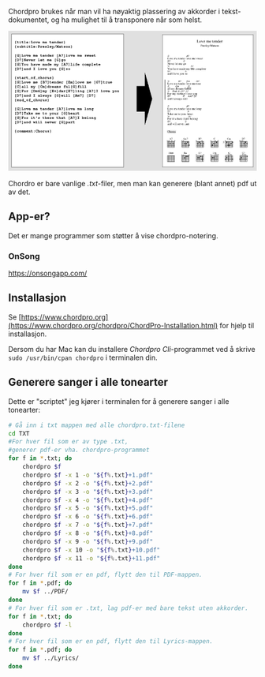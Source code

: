 Chordpro brukes når man vil ha nøyaktig plassering av akkorder i tekst-dokumentet, og ha mulighet til å transponere når som helst.

![Chordpro eksempel](love-me-tender-small.png)

Chordro er bare vanlige *.txt*-filer, men man kan generere (blant annet) pdf ut av det.

## App-er?
Det er mange programmer som støtter å vise chordpro-notering. 
### OnSong
https://onsongapp.com/

## Installasjon

Se [https://www.chordpro.org](https://www.chordpro.org/chordpro/ChordPro-Installation.html) for hjelp til installasjon.

Dersom du har Mac kan du installere *Chordpro Cli*-programmet ved å skrive ``sudo /usr/bin/cpan chordpro`` i terminalen din.

## Generere sanger i alle tonearter

Dette er "scriptet" jeg kjører i terminalen for å generere sanger i alle tonearter:

```bash
# Gå inn i txt mappen med alle chordpro.txt-filene
cd TXT 
#For hver fil som er av type .txt, 
#generer pdf-er vha. chordpro-programmet
for f in *.txt; do
    chordpro $f    
    chordpro $f -x 1 -o "${f%.txt}+1.pdf"
    chordpro $f -x 2 -o "${f%.txt}+2.pdf"
    chordpro $f -x 3 -o "${f%.txt}+3.pdf"
    chordpro $f -x 4 -o "${f%.txt}+4.pdf"
    chordpro $f -x 5 -o "${f%.txt}+5.pdf"
    chordpro $f -x 6 -o "${f%.txt}+6.pdf"
    chordpro $f -x 7 -o "${f%.txt}+7.pdf"
    chordpro $f -x 8 -o "${f%.txt}+8.pdf"
    chordpro $f -x 9 -o "${f%.txt}+9.pdf"
    chordpro $f -x 10 -o "${f%.txt}+10.pdf"
    chordpro $f -x 11 -o "${f%.txt}+11.pdf"
done
# For hver fil som er en pdf, flytt den til PDF-mappen.
for f in *.pdf; do 
    mv $f ../PDF/ 
done
# For hver fil som er .txt, lag pdf-er med bare tekst uten akkorder.
for f in *.txt; do 
    chordpro $f -l 
done
# For hver fil som er en pdf, flytt den til Lyrics-mappen.
for f in *.pdf; do 
    mv $f ../Lyrics/ 
done
```
